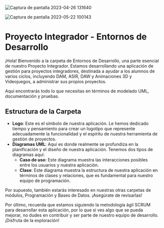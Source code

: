 ![Captura de pantalla 2023-04-26 131640](https://user-images.githubusercontent.com/118363138/234559357-7c943d86-cc53-4fb2-884e-63031fb0bb92.jpg)

![Captura de pantalla 2023-05-22 100143](https://github.com/ddrojovillalba/ProyectoIntegrador/assets/118363138/c4280793-8ae4-4d0c-b12e-e20abe493ce8)


# Proyecto Integrador - Entornos de Desarrollo

¡Hola! Bienvenido a la carpeta de Entornos de Desarrollo, una parte esencial de nuestro Proyecto Integrador. Estamos desarrollando una aplicación de gestión para proyectos integradores, destinada a ayudar a los alumnos de varios ciclos, incluyendo DAM, ASIR, DAW y Animaciones 3D y Videojuegos, a administrar sus propios proyectos.

Aquí encontrarás todo lo que necesitas en términos de modelado UML, documentación y pruebas.

## Estructura de la Carpeta

- **Logo**: Este es el símbolo de nuestra aplicación. Le hemos dedicado tiempo y pensamiento para crear un logotipo que represente adecuadamente la funcionalidad y el espíritu de nuestra herramienta de gestión de proyectos.
- **Diagramas UML**: Aquí es donde realmente se profundiza en la planificación y el diseño de nuestra aplicación. Tenemos dos tipos de diagramas aquí:
  - **Caso de uso**: Este diagrama muestra las interacciones posibles entre los usuarios y nuestra aplicación.
  - **Clase**: Este diagrama muestra la estructura de nuestra aplicación en términos de clases y relaciones, que es fundamental para nuestro equipo de programación.

Por supuesto, también estarás interesado en nuestras otras carpetas de módulos, Programación y Bases de Datos. ¡Asegúrate de revisarlas!

Por último, recuerda que estamos siguiendo la metodología ágil SCRUM para desarrollar esta aplicación, por lo que si ves algo que se pueda mejorar, no dudes en contribuir y ser parte de nuestro equipo de desarrollo. ¡Disfruta de la exploración!
